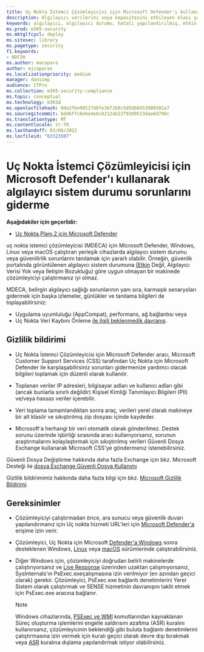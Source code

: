 ```yaml
---
title: Uç Nokta İstemci Çözümleyicisi için Microsoft Defender'ı kullanarak algılayıcı sistem durumu sorunlarını giderme
description: Algılayıcı verilerini veya kapasitesini etkileyen olası yapılandırma, ortam, bağlantı veya telemetri sorunlarını belirlemek için cihazlarda algılayıcı sistem durumu sorunlarını giderin.
keywords: algılayıcı, algılayıcı durumu, hatalı yapılandırılmış, etkin olmayan, algılayıcı verisi yok, algılayıcı verileri, engelli iletişimler, iletişim
ms.prod: m365-security
ms.mktglfcycl: deploy
ms.sitesec: library
ms.pagetype: security
f1.keywords:
- NOCSH
ms.author: macapara
author: mjcaparas
ms.localizationpriority: medium
manager: dansimp
audience: ITPro
ms.collection: m365-security-compliance
ms.topic: conceptual
ms.technology: m365d
ms.openlocfilehash: 0de2fbe98527d8fe36f2b8c5d5db0453988501a7
ms.sourcegitcommit: bdd6ffc6ebe4e6cb212ab22793d9513dae6d798c
ms.translationtype: MT
ms.contentlocale: tr-TR
ms.lasthandoff: 03/08/2022
ms.locfileid: "63323507"
---
```

# <a name="troubleshoot-sensor-health-using-microsoft-defender-for-endpoint-client-analyzer"></a>Uç Nokta İstemci Çözümleyicisi için Microsoft Defender'ı kullanarak algılayıcı sistem durumu sorunlarını giderme

**Aşağıdakiler için geçerlidir:**
- [Uç Nokta Planı 2 için Microsoft Defender](https://go.microsoft.com/fwlink/p/?linkid=2154037)

uç nokta istemci çözümleyicisi (MDECA) için Microsoft Defender, Windows, Linux veya macOS çalıştıran yerleşik cihazlarda algılayıcı sistem durumu [](/microsoft-365/security/defender-endpoint/onboard-configure) veya güvenilirlik sorunlarını tanılamak için yararlı olabilir. Örneğin, güvenlik portalında görüntülenen algılayıcı sistem durumuna [(Etkin](/microsoft-365/security/defender-endpoint/fix-unhealthy-sensors) Değil, Algılayıcı Verisi Yok veya İletişim Bozukluğu) göre uygun olmayan bir makinede çözümleyiciyi çalıştırmanız iyi olmaz.

MDECA, belirgin algılayıcı sağlığı sorunlarının yanı sıra, karmaşık senaryoları gidermek için başka izlemeler, günlükler ve tanılama bilgileri de toplayabilirsiniz:

- Uygulama uyumluluğu (AppCompat), performans, ağ bağlantısı veya
- Uç Nokta Veri Kaybını Önleme [ile ilgili beklenmedik davranış](/microsoft-365/compliance/endpoint-dlp-learn-about).

## <a name="privacy-notice"></a>Gizlilik bildirimi

- Uç Nokta İstemci Çözümleyicisi için Microsoft Defender aracı, Microsoft Customer Support Services (CSS) tarafından Uç Nokta için Microsoft Defender ile karşılaşabilirsiniz sorunları gidermenize yardımcı olacak bilgileri toplamak için düzenli olarak kullanılır.

- Toplanan veriler IP adresleri, bilgisayar adları ve kullanıcı adları gibi (ancak bunlarla sınırlı değildir) Kişisel Kimliği Tanımlayıcı Bilgileri (PII) ve/veya hassas veriler içerebilir.

- Veri toplama tamamlandıktan sonra araç, verileri yerel olarak makineye bir alt klasör ve sıkıştırılmış zip dosyası içinde kaydeder.

- Microsoft'a herhangi bir veri otomatik olarak gönderilmez. Destek sorunu üzerinde işbirliği sırasında aracı kullanıyorsanız, sorunun araştırmalarını kolaylaştırmak için sıkıştırılmış verileri Güvenli Dosya Exchange kullanarak Microsoft CSS'ye göndermenız istenebilirsiniz.

Güvenli Dosya Değiştirme hakkında daha fazla Exchange için bkz. Microsoft Desteği ile [dosya Exchange Güvenli Dosya Kullanımı](/troubleshoot/azure/general/secure-file-exchange-transfer-files)

Gizlilik bildirimimiz hakkında daha fazla bilgi için bkz. [Microsoft Gizlilik Bildirimi](https://privacy.microsoft.com/privacystatement).

## <a name="requirements"></a>Gereksinimler

- Çözümleyiciyi çalıştırmadan önce, ara sunucu veya güvenlik duvarı yapılandırmanız için Uç nokta hizmeti URL'leri için [Microsoft Defender'a](configure-proxy-internet.md#enable-access-to-microsoft-defender-for-endpoint-service-urls-in-the-proxy-server) erişime izin verir.

- Çözümleyici, Uç Nokta için Microsoft [Defender'a Windows](minimum-requirements.md#supported-windows-versions) sonra desteklenen Windows, [Linux](microsoft-defender-endpoint-linux.md#system-requirements) veya [macOS](microsoft-defender-endpoint-mac.md#system-requirements) sürümlerinde çalıştırabilirsiniz.

- Diğer Windows için, çözümleyiciyi doğrudan belirli makinelerde çalıştırıyorsanız ve [Live Response](/microsoft-365/security/defender-endpoint/troubleshoot-collect-support-log) üzerinden uzaktan çalışmıyorsanız, SysInternals'ın [ ](/sysinternals/downloads/psexec)PsExec.exeçalışmasına izin verilmiyor (en azından geçici olarak) gerekir. Çözümleyici, PsExec.exe bağlantı denetimlerini Yerel Sistem olarak çalıştırmak ve SENSE hizmetinin davranışını taklit etmek için PsExec.exe aracına bağlanır.

    > [!NOTE]
    > Windows cihazlarında, [PSExec ve WMI](attack-surface-reduction-rules-reference.md#block-process-creations-originating-from-psexec-and-wmi-commands) komutlarından kaynaklanan Süreç oluşturma işlemlerini engelle saldırısını azaltma (ASR) kuralını kullanırsanız, çözümleyicinin beklendiği gibi buluta bağlantı denetimlerini çalıştırmasına izin vermek için kuralı geçici olarak devre dışı bırakmak veya [ASR](enable-attack-surface-reduction.md#exclude-files-and-folders-from-asr-rules) kuralına dışlama yapılandırmak istiyor olabilirsiniz.
